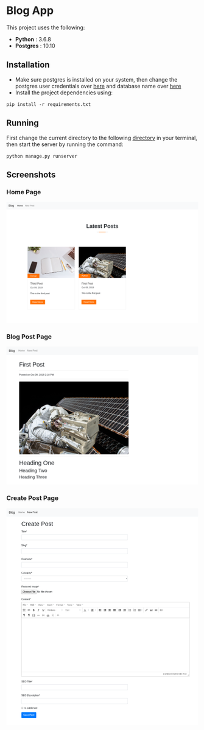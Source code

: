 # Blog App  
This project uses the following:
- **Python** : 3.6.8
- **Postgres** : 10.10 


## Installation
- Make sure postgres is installed on your system, then change the postgres user credentials over [here](src/blog_task/blog_task/settings.py#L71) and database name over [here](src/blog_task/blog_task/settings.py#L70)
- Install the project dependencies using:
```
pip install -r requirements.txt
```

## Running
First change the current directory to the following [directory](src/blog_task) in your terminal, then start the server by running the command:
```
python manage.py runserver
```

## Screenshots
### Home Page
![Home Page Screenshot](screenshots/home-page.png "Home Page Screen")

### Blog Post Page
![Blog Post](screenshots/post.png "Blog Post")

### Create Post Page
![Create Post Page](screenshots/create-post.png "Create Post Screen")

